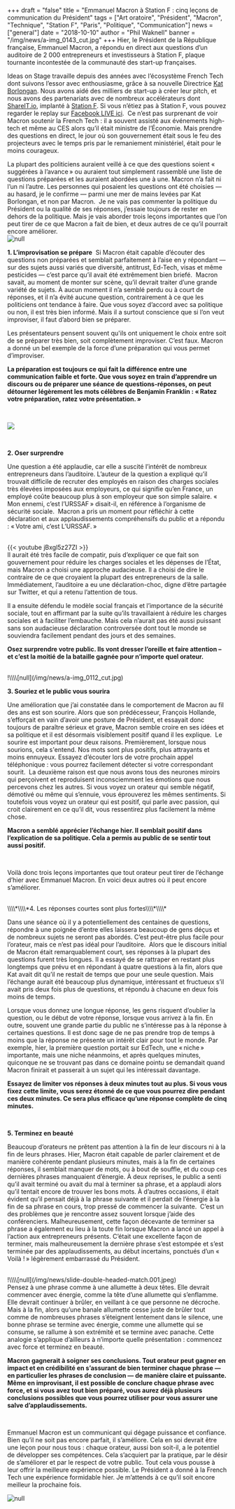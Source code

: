 +++
draft = "false"
title = "​​Emmanuel Macron à Station F : cinq leçons de communication du Président"
tags = ["Art oratoire", "Président", "Macron", "Technique", "Station F", "Paris", "Politique", "Communication"]
news = ["general"]
date = "2018-10-10"
author = "Phil Waknell"
banner = "/img/news/a-img_0143_cut.jpg"
+++
Hier, le Président de la République française, Emmanuel Macron, a répondu en direct aux questions d’un auditoire de 2 000 entrepreneurs et investisseurs à Station F, plaque tournante incontestée de la communauté des start-up françaises.

​​Ideas on Stage travaille depuis des années avec l’écosystème French Tech dont suivons l’essor avec enthousiasme, grâce à sa nouvelle Directrice [Kat Borlongan](https://www.linkedin.com/in/kat-borlongan/?originalSubdomain=fr). Nous avons aidé des milliers de start-up à créer leur pitch, et nous avons des partenariats avec de nombreux accélérateurs dont [ShareIT.io](https://share-it.io/), implanté à [Station F](https://stationf.co/fr/). Si vous n’étiez pas à Station F, vous pouvez regarder le replay sur [Facebook LIVE ici](https://www.facebook.com/EmmanuelMacron/videos/521273488336651/).
​​
Ce n’est pas surprenant de voir Macron soutenir la French Tech : il a souvent assisté aux événements high-tech et même au CES alors qu’il était ministre de l’Économie. Mais prendre des questions en direct, le jour où son gouvernement était sous le feu des projecteurs avec le temps pris par le remaniement ministériel, était pour le moins courageux.

La plupart des politiciens auraient veillé à ce que des questions soient « suggérées à l’avance » ou auraient tout simplement rassemblé une liste de questions préparées et les auraient abordées une à une. Macron n’a fait ni l’un ni l’autre. Les personnes qui posaient les questions ont été choisies — au hasard, je le confirme — parmi une mer de mains levées par Kat Borlongan, et non par Macron.
​​
Je ne vais pas commenter la politique du Président ou la qualité de ses réponses, j’essaie toujours de rester en dehors de la politique. Mais je vais aborder trois leçons importantes que l’on peut tirer de ce que Macron a fait de bien, et deux autres de ce qu’il pourrait encore améliorer.
​​
<br />
![null](/img/news/a-img_0076.jpg)
<br />

**1. ​L’improvisation se prépare**
​
Si Macron était capable d’écouter des questions non préparées et semblait parfaitement à l’aise en y répondant — sur des sujets aussi variés que diversité, antitrust, Ed-Tech, visas et même pesticides — c’est parce qu’il avait été extrêmement bien briefé.
​​
Macron savait, au moment de monter sur scène, qu’il devrait traiter d’une grande variété de sujets. À aucun moment il n’a semblé perdu ou à court de réponses, et il n’a évité aucune question, contrairement à ce que les politiciens ont tendance à faire. Que vous soyez d’accord avec sa politique ou non, il est très bien informé. Mais il a surtout conscience que si l’on veut improviser, il faut d’abord bien se préparer.

Les présentateurs pensent souvent qu'ils ont uniquement le choix entre soit de se préparer très bien, soit complètement improviser. C’est faux. Macron a donné un bel exemple de la force d’une préparation qui vous permet d’improviser.

**​​La préparation est toujours ce qui fait la différence entre une communication faible et forte. Que vous soyez en train d’apprendre un discours ou de préparer une séance de questions-réponses, on peut détourner légèrement les mots célèbres de Benjamin Franklin : « Ratez votre préparation, ratez votre présentation. »**

<br />

![](/img/news/s_a26d9d14e5500731227ac5a23dbceeda7f0ab3d74874d7c76fdbc3676f1828be_1539169395189_slide-franklin-16x9-en.039-1.jpg)


<br />

**2. Oser surprendre**

Une question a été applaudie, car elle a suscité l’intérêt de nombreux entrepreneurs dans l’auditoire. L’auteur de la question a expliqué qu’il trouvait difficile de recruter des employés en raison des charges sociales très élevées imposées aux employeurs, ce qui signifie qu’en France, un employé coûte beaucoup plus à son employeur que son simple salaire. « Mon ennemi, c’est l’URSSAF » disait-il, en référence à l’organisme de sécurité sociale.
​​
Macron a pris un moment pour réfléchir à cette déclaration et aux applaudissements compréhensifs du public et a répondu : « Votre ami, c’est L’URSSAF. »

<br />
{{< youtube jBxgl5z27ZI >}}
​​<br />
​​
Il aurait été très facile de compatir, puis d’expliquer ce que fait son gouvernement pour réduire les charges sociales et les dépenses de l’État, mais Macron a choisi une approche audacieuse. Il a choisi de dire le contraire de ce que croyaient la plupart des entrepreneurs de la salle. Immédiatement, l’auditoire a eu une déclaration-choc, digne d’être partagée sur Twitter, et qui a retenu l’attention de tous.

Il a ensuite défendu le modèle social français et l’importance de la sécurité sociale, tout en affirmant par la suite qu’ils travaillaient à réduire les charges sociales et à faciliter l’embauche. Mais cela n’aurait pas été aussi puissant sans son audacieuse déclaration controversée dont tout le monde se souviendra facilement pendant des jours et des semaines.

**​​Osez surprendre votre public. Ils vont dresser l’oreille et faire attention – et c’est la moitié de la bataille gagnée pour n’importe quel orateur.**

<br />
!\\\\[null](/img/news/a-img_0112_cut.jpg)
<br />

**3. ​​Souriez et le public vous sourira**

Une amélioration que j’ai constatée dans le comportement de Macron au fil des ans est son sourire. Alors que son prédécesseur, François Hollande, s’efforçait en vain d’avoir une posture de Président, et essayait donc toujours de paraître sérieux et grave, Macron semble croire en ses idées et sa politique et il est désormais visiblement positif quand il les explique.
​
Le sourire est important pour deux raisons. Premièrement, lorsque nous sourions, cela s'entend. Nos mots sont plus positifs, plus attrayants et moins ennuyeux. Essayez d’écouter lors de votre prochain appel téléphonique : vous pourrez facilement détecter si votre correspondant sourit.
​
La deuxième raison est que nous avons tous des neurones miroirs qui perçoivent et reproduisent inconsciemment les émotions que nous percevons chez les autres. Si vous voyez un orateur qui semble négatif, démotivé ou même qui s’ennuie, vous éprouverez les mêmes sentiments. Si toutefois vous voyez un orateur qui est positif, qui parle avec passion, qui croit clairement en ce qu’il dit, vous ressentirez plus facilement la même chose.

**​​Macron a semblé apprécier l’échange hier. Il semblait positif dans l’explication de sa politique. Cela a permis au public de se sentir tout aussi positif.**

<br>

Voilà donc trois leçons importantes que tout orateur peut tirer de l’échange d’hier avec Emmanuel Macron. En voici deux autres où il peut encore s’améliorer.

<br>
​​
\\\\*\\\\*4. Les réponses courtes sont plus fortes\\\\*\\\\*

Dans une séance où il y a potentiellement des centaines de questions, répondre à une poignée d’entre elles laissera beaucoup de gens déçus et de nombreux sujets ne seront pas abordés. C’est peut-être plus facile pour l’orateur, mais ce n’est pas idéal pour l’auditoire.
​​
Alors que le discours initial de Macron était remarquablement court, ses réponses à la plupart des questions furent très longues. Il a essayé de se rattraper en restant plus longtemps que prévu et en répondant à quatre questions à la fin, alors que Kat avait dit qu’il ne restait de temps que pour une seule question. Mais l’échange aurait été beaucoup plus dynamique, intéressant et fructueux s’il avait pris deux fois plus de questions, et répondu à chacune en deux fois moins de temps.

Lorsque vous donnez une longue réponse, les gens risquent d’oublier la question, ou le début de votre réponse, lorsque vous arrivez à la fin. En outre, souvent une grande partie du public ne s’intéresse pas à la réponse à certaines questions. Il est donc sage de ne pas prendre trop de temps à moins que la réponse ne présente un intérêt clair pour tout le monde. Par exemple, hier, la première question portait sur EdTech, une « niche » importante, mais une niche néanmoins, et après quelques minutes, quiconque ne se trouvant pas dans ce domaine pointu se demandait quand Macron finirait et passerait à un sujet qui les intéressait davantage.

**Essayez de limiter vos réponses à deux minutes tout au plus. Si vous vous fixez cette limite, vous serez étonné de ce que vous pourrez dire pendant ces deux minutes. Ce sera plus efficace qu’une réponse complète de cinq minutes.**

<br />

**5. Terminez en beauté**

Beaucoup d’orateurs ne prêtent pas attention à la fin de leur discours ni à la fin de leurs phrases. Hier, Macron était capable de parler clairement et de manière cohérente pendant plusieurs minutes, mais à la fin de certaines réponses, il semblait manquer de mots, ou à bout de souffle, et du coup ces dernières phrases manquaient d’énergie.
​​
À deux reprises, le public a senti qu’il avait terminé ou avait du mal à terminer sa phrase, et a applaudi alors qu’il tentait encore de trouver les bons mots. À d’autres occasions, il était évident qu’il pensait déjà à la phrase suivante et il perdait de l’énergie à la fin de sa phrase en cours, trop pressé de commencer la suivante.
​​
C’est un des problèmes que je rencontre assez souvent lorsque j’aide des conférenciers. Malheureusement, cette façon décevante de terminer sa phrase a également eu lieu à la toute fin lorsque Macron a lancé un appel à l’action aux entrepreneurs présents. C’était une excellente façon de terminer, mais malheureusement la dernière phrase s’est estompée et s’est terminée par des applaudissements, au début incertains, ponctués d’un « Voilà ! » légèrement embarrassé du Président.

<br />
!\\\\[null](/img/news/slide-double-headed-match.001.jpeg)
<br />
​​
Pensez à une phrase comme à une allumette à deux têtes. Elle devrait commencer avec énergie, comme la tête d’une allumette qui s’enflamme. Elle devrait continuer à brûler, en veillant à ce que personne ne décroche. Mais à la fin, alors qu’une banale allumette cesse juste de brûler tout comme de nombreuses phrases s’éteignent lentement dans le silence, une bonne phrase se termine avec énergie, comme une allumette qui se consume, se rallume à son extrémité et se termine avec panache. Cette analogie s’applique d’ailleurs à n’importe quelle présentation : commencez avec force et terminez en beauté.

**​​Macron gagnerait à soigner ses conclusions. Tout orateur peut gagner en impact et en crédibilité en s’assurant de bien terminer chaque phrase — en particulier les phrases de conclusion — de manière claire et puissante. Même en improvisant, il est possible de conclure chaque phrase avec force, et si vous avez tout bien préparé, vous aurez déjà plusieurs conclusions possibles que vous pourrez utiliser pour vous assurer une salve d’applaudissements.**

<br />

Emmanuel Macron est un communicant qui dégage puissance et confiance. Bien qu’il ne soit pas encore parfait, il s’améliore. Cela en soi devrait être une leçon pour nous tous : chaque orateur, aussi bon soit-il, a le potentiel de développer ses compétences. Cela s’acquiert par la pratique, par le désir de s’améliorer et par le respect de votre public. Tout cela vous pousse à leur offrir la meilleure expérience possible.
Le Président a donné à la French Tech une expérience formidable hier. Je m’attends à ce qu’il soit encore meilleur la prochaine fois.

![null](/img/news/a-img_0172_cut.jpg)
